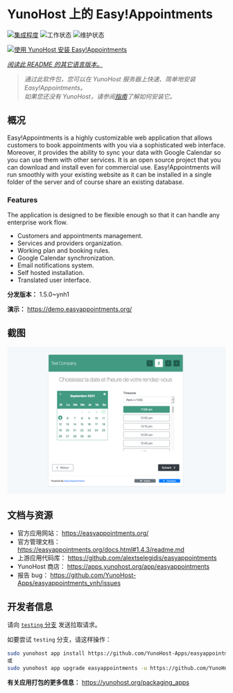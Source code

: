<!--
注意：此 README 由 <https://github.com/YunoHost/apps/tree/master/tools/readme_generator> 自动生成
请勿手动编辑。
-->

# YunoHost 上的 Easy!Appointments

[![集成程度](https://dash.yunohost.org/integration/easyappointments.svg)](https://ci-apps.yunohost.org/ci/apps/easyappointments/) ![工作状态](https://ci-apps.yunohost.org/ci/badges/easyappointments.status.svg) ![维护状态](https://ci-apps.yunohost.org/ci/badges/easyappointments.maintain.svg)

[![使用 YunoHost 安装 Easy!Appointments](https://install-app.yunohost.org/install-with-yunohost.svg)](https://install-app.yunohost.org/?app=easyappointments)

*[阅读此 README 的其它语言版本。](./ALL_README.md)*

> *通过此软件包，您可以在 YunoHost 服务器上快速、简单地安装 Easy!Appointments。*  
> *如果您还没有 YunoHost，请参阅[指南](https://yunohost.org/install)了解如何安装它。*

## 概况

Easy!Appointments is a highly customizable web application that allows customers to book appointments with you via a sophisticated web interface. Moreover, it provides the ability to sync your data with Google Calendar so you can use them with other services. It is an open source project that you can download and install even for commercial use. Easy!Appointments will run smoothly with your existing website as it can be installed in a single folder of the server and of course share an existing database.

### Features
The application is designed to be flexible enough so that it can handle any enterprise work flow.

- Customers and appointments management.
- Services and providers organization.
- Working plan and booking rules.
- Google Calendar synchronization.
- Email notifications system.
- Self hosted installation.
- Translated user interface.


**分发版本：** 1.5.0~ynh1

**演示：** <https://demo.easyappointments.org/>

## 截图

![Easy!Appointments 的截图](./doc/screenshots/screenshots.png)

## 文档与资源

- 官方应用网站： <https://easyappointments.org/>
- 官方管理文档： <https://easyappointments.org/docs.html#1.4.3/readme.md>
- 上游应用代码库： <https://github.com/alextselegidis/easyappointments>
- YunoHost 商店： <https://apps.yunohost.org/app/easyappointments>
- 报告 bug： <https://github.com/YunoHost-Apps/easyappointments_ynh/issues>

## 开发者信息

请向 [`testing` 分支](https://github.com/YunoHost-Apps/easyappointments_ynh/tree/testing) 发送拉取请求。

如要尝试 `testing` 分支，请这样操作：

```bash
sudo yunohost app install https://github.com/YunoHost-Apps/easyappointments_ynh/tree/testing --debug
或
sudo yunohost app upgrade easyappointments -u https://github.com/YunoHost-Apps/easyappointments_ynh/tree/testing --debug
```

**有关应用打包的更多信息：** <https://yunohost.org/packaging_apps>
